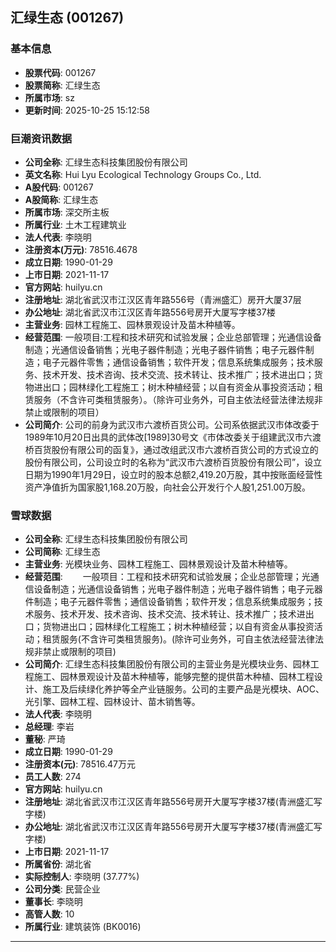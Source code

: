 ## 汇绿生态 (001267)

### 基本信息

- **股票代码**: 001267
- **股票简称**: 汇绿生态
- **所属市场**: sz
- **更新时间**: 2025-10-25 15:12:58

### 巨潮资讯数据

- **公司全称**: 汇绿生态科技集团股份有限公司
- **英文名称**: Hui Lyu Ecological Technology Groups Co., Ltd.
- **A股代码**: 001267
- **A股简称**: 汇绿生态
- **所属市场**: 深交所主板
- **所属行业**: 土木工程建筑业
- **法人代表**: 李晓明
- **注册资本(万元)**: 78516.4678
- **成立日期**: 1990-01-29
- **上市日期**: 2021-11-17
- **官方网站**: huilyu.cn
- **注册地址**: 湖北省武汉市江汉区青年路556号（青洲盛汇）房开大厦37层
- **办公地址**: 湖北省武汉市江汉区青年路556号房开大厦写字楼37楼
- **主营业务**: 园林工程施工、园林景观设计及苗木种植等。
- **经营范围**: 一般项目:工程和技术研究和试验发展；企业总部管理；光通信设备制造；光通信设备销售；光电子器件制造；光电子器件销售；电子元器件制造；电子元器件零售；通信设备销售；软件开发；信息系统集成服务；技术服务、技术开发、技术咨询、技术交流、技术转让、技术推广；技术进出口；货物进出口；园林绿化工程施工；树木种植经营；以自有资金从事投资活动；租赁服务（不含许可类租赁服务）。（除许可业务外，可自主依法经营法律法规非禁止或限制的项目）
- **公司简介**: 公司的前身为武汉市六渡桥百货公司。公司系依据武汉市体改委于1989年10月20日出具的武体改[1989]30号文《市体改委关于组建武汉市六渡桥百货股份有限公司的函复》，通过改组武汉市六渡桥百货公司的方式设立的股份有限公司，公司设立时的名称为“武汉市六渡桥百货股份有限公司”，设立日期为1990年1月29日，设立时的股本总额2,419.20万股，其中按账面经营性资产净值折为国家股1,168.20万股，向社会公开发行个人股1,251.00万股。

### 雪球数据

- **公司全称**: 汇绿生态科技集团股份有限公司
- **公司简称**: 汇绿生态
- **主营业务**: 光模块业务、园林工程施工、园林景观设计及苗木种植等。
- **经营范围**: 　　一般项目：工程和技术研究和试验发展；企业总部管理；光通信设备制造；光通信设备销售；光电子器件制造；光电子器件销售；电子元器件制造；电子元器件零售；通信设备销售；软件开发；信息系统集成服务；技术服务、技术开发、技术咨询、技术交流、技术转让、技术推广；技术进出口；货物进出口；园林绿化工程施工；树木种植经营；以自有资金从事投资活动；租赁服务(不含许可类租赁服务)。(除许可业务外，可自主依法经营法律法规非禁止或限制的项目)
- **公司简介**: 汇绿生态科技集团股份有限公司的主营业务是光模块业务、园林工程施工、园林景观设计及苗木种植等，能够完整的提供苗木种植、园林工程设计、施工及后续绿化养护等全产业链服务。公司的主要产品是光模块、AOC、光引擎、园林工程、园林设计、苗木销售等。
- **法人代表**: 李晓明
- **总经理**: 李岩
- **董秘**: 严琦
- **成立日期**: 1990-01-29
- **注册资本(元)**: 78516.47万元
- **员工人数**: 274
- **官方网站**: huilyu.cn
- **注册地址**: 湖北省武汉市江汉区青年路556号房开大厦写字楼37楼(青洲盛汇写字楼)
- **办公地址**: 湖北省武汉市江汉区青年路556号房开大厦写字楼37楼(青洲盛汇写字楼)
- **上市日期**: 2021-11-17
- **所属省份**: 湖北省
- **实际控制人**: 李晓明 (37.77%)
- **公司分类**: 民营企业
- **董事长**: 李晓明
- **高管人数**: 10
- **所属行业**: 建筑装饰 (BK0016)

---